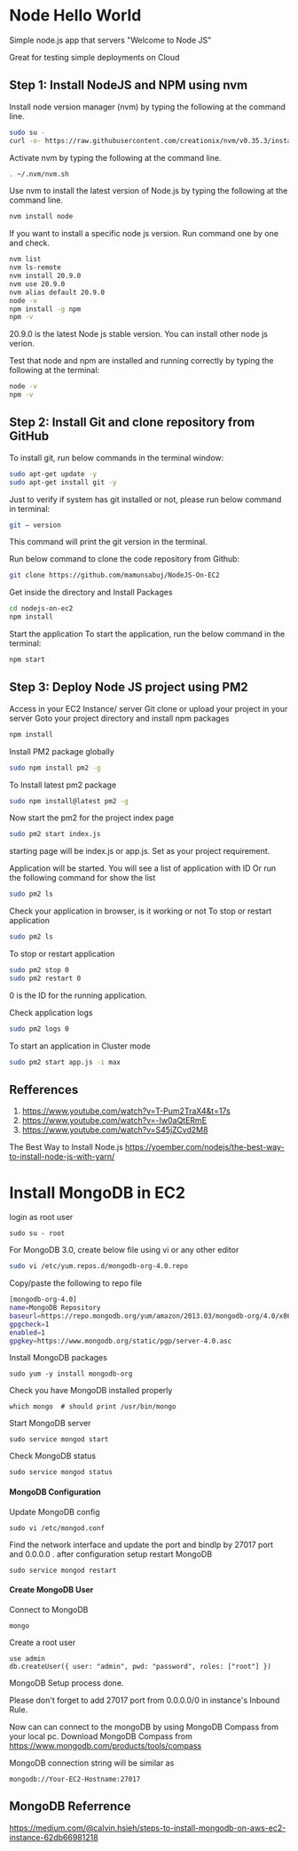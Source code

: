 # Node Hello World

Simple node.js app that servers "Welcome to Node JS"

Great for testing simple deployments on Cloud

## Step 1: Install NodeJS and NPM using nvm

Install node version manager (nvm) by typing the following at the command line.

```bash
sudo su -
curl -o- https://raw.githubusercontent.com/creationix/nvm/v0.35.3/install.sh | bash
```

Activate nvm by typing the following at the command line.

```bash
. ~/.nvm/nvm.sh
```

Use nvm to install the latest version of Node.js by typing the following at the command line.

```bash
nvm install node
```

If you want to install a specific node js version. Run command one by one and check.

```bash
nvm list
nvm ls-remote
nvm install 20.9.0
nvm use 20.9.0
nvm alias default 20.9.0
node -v
npm install -g npm
npm -v
```

20.9.0 is the latest Node js stable version. You can install other node js verion.

Test that node and npm are installed and running correctly by typing the following at the terminal:

```bash
node -v
npm -v
```

## Step 2: Install Git and clone repository from GitHub

To install git, run below commands in the terminal window:

```bash
sudo apt-get update -y
sudo apt-get install git -y
```

Just to verify if system has git installed or not, please run below command in terminal:

```bash
git — version
```

This command will print the git version in the terminal.

Run below command to clone the code repository from Github:

```bash
git clone https://github.com/mamunsabuj/NodeJS-On-EC2
```

Get inside the directory and Install Packages

```bash
cd nodejs-on-ec2
npm install
```

Start the application
To start the application, run the below command in the terminal:

```bash
npm start
```

## Step 3: Deploy Node JS project using PM2

Access in your EC2 Instance/ server
Git clone or upload your project in your server
Goto your project directory and install npm packages

```bash
npm install
```

Install PM2 package globally

```bash
sudo npm install pm2 -g
```

To Install latest pm2 package

```bash
sudo npm install@latest pm2 -g
```

Now start the pm2 for the project index page

```bash
sudo pm2 start index.js
```

starting page will be index.js or app.js. Set as your project requirement.

Application will be started. You will see a list of application with ID
Or run the following command for show the list

```bash
sudo pm2 ls
```

Check your application in browser, is it working or not
To stop or restart application

```bash
sudo pm2 ls
```

To stop or restart application

```bash
sudo pm2 stop 0
sudo pm2 restart 0
```

0 is the ID for the running application.

Check application logs

```bash
sudo pm2 logs 0
```

To start an application in Cluster mode

```bash
sudo pm2 start app.js -i max
```

## Refferences

1. https://www.youtube.com/watch?v=T-Pum2TraX4&t=17s
2. https://www.youtube.com/watch?v=-Iw0aQtERmE
3. https://www.youtube.com/watch?v=S45jZCvd2M8

The Best Way to Install Node.js
https://yoember.com/nodejs/the-best-way-to-install-node-js-with-yarn/

# Install MongoDB in EC2

login as root user

```
sudo su - root
```

For MongoDB 3.0, create below file using vi or any other editor

```bash
sudo vi /etc/yum.repos.d/mongodb-org-4.0.repo
```

Copy/paste the following to repo file

```bash
[mongodb-org-4.0]
name=MongoDB Repository
baseurl=https://repo.mongodb.org/yum/amazon/2013.03/mongodb-org/4.0/x86_64/
gpgcheck=1
enabled=1
gpgkey=https://www.mongodb.org/static/pgp/server-4.0.asc
```

Install MongoDB packages

```
sudo yum -y install mongodb-org
```

Check you have MongoDB installed properly

```
which mongo  # should print /usr/bin/mongo
```

Start MongoDB server

```
sudo service mongod start
```

Check MongoDB status

```
sudo service mongod status
```

#### MongoDB Configuration

Update MongoDB config

```
sudo vi /etc/mongod.conf
```

Find the network interface and update the port and bindIp by 27017 port and 0.0.0.0 .
after configuration setup restart MongoDB

```
sudo service mongod restart
```

#### Create MongoDB User

Connect to MongoDB

```
mongo
```

Create a root user

```
use admin
db.createUser({ user: "admin", pwd: "password", roles: ["root"] })
```

MongoDB Setup process done.

Please don't forget to add 27017 port from 0.0.0.0/0 in instance's Inbound Rule.

Now can can connect to the mongoDB by using MongoDB Compass from your local pc. Download MongoDB Compass from https://www.mongodb.com/products/tools/compass

MongoDB connection string will be similar as

```
mongodb://Your-EC2-Hostname:27017
```

## MongoDB Referrence

https://medium.com/@calvin.hsieh/steps-to-install-mongodb-on-aws-ec2-instance-62db66981218
